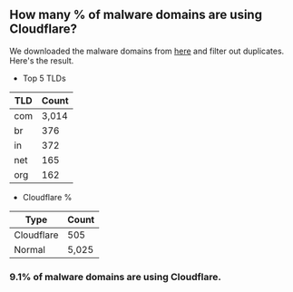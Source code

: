 ## How many % of malware domains are using Cloudflare?


We downloaded the malware domains from [here](https://urlhaus.abuse.ch) and filter out duplicates.
Here's the result.


[//]: # (start replacement)


- Top 5 TLDs

| TLD | Count |
| --- | --- |
| com | 3,014 |
| br | 376 |
| in | 372 |
| net | 165 |
| org | 162 |


- Cloudflare %

| Type | Count |
| --- | --- |
| Cloudflare | 505 |
| Normal | 5,025 |


### 9.1% of malware domains are using Cloudflare.
